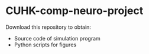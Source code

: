 # CUHK-comp-neuro-project

Download this repository to obtain:
- Source code of simulation program
- Python scripts for figures
